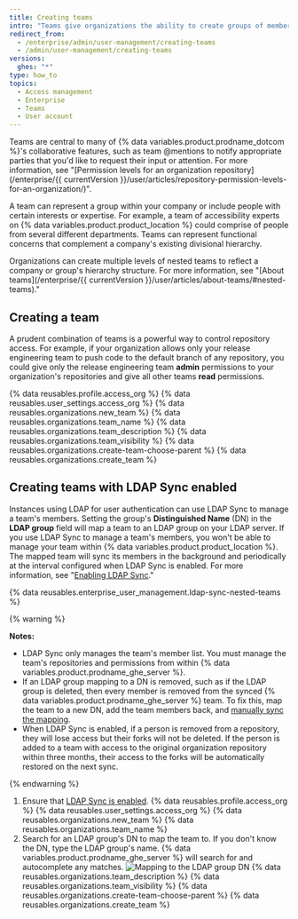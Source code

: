 ```yaml
---
title: Creating teams
intro: "Teams give organizations the ability to create groups of members and control access to repositories. Team members can be granted read, write, or admin permissions to specific repositories."
redirect_from:
  - /enterprise/admin/user-management/creating-teams
  - /admin/user-management/creating-teams
versions:
  ghes: "*"
type: how_to
topics:
  - Access management
  - Enterprise
  - Teams
  - User account
---
```


Teams are central to many of {% data variables.product.prodname_dotcom %}'s collaborative features, such as team @mentions to notify appropriate parties that you'd like to request their input or attention. For more information, see "[Permission levels for an organization repository](/enterprise/{{ currentVersion }}/user/articles/repository-permission-levels-for-an-organization/)".

A team can represent a group within your company or include people with certain interests or expertise. For example, a team of accessibility experts on {% data variables.product.product_location %} could comprise of people from several different departments. Teams can represent functional concerns that complement a company's existing divisional hierarchy.

Organizations can create multiple levels of nested teams to reflect a company or group's hierarchy structure. For more information, see "[About teams](/enterprise/{{ currentVersion }}/user/articles/about-teams/#nested-teams)."

## Creating a team

A prudent combination of teams is a powerful way to control repository access. For example, if your organization allows only your release engineering team to push code to the default branch of any repository, you could give only the release engineering team **admin** permissions to your organization's repositories and give all other teams **read** permissions.

{% data reusables.profile.access_org %}
{% data reusables.user_settings.access_org %}
{% data reusables.organizations.new_team %}
{% data reusables.organizations.team_name %}
{% data reusables.organizations.team_description %}
{% data reusables.organizations.team_visibility %}
{% data reusables.organizations.create-team-choose-parent %}
{% data reusables.organizations.create_team %}

## Creating teams with LDAP Sync enabled

Instances using LDAP for user authentication can use LDAP Sync to manage a team's members. Setting the group's **Distinguished Name** (DN) in the **LDAP group** field will map a team to an LDAP group on your LDAP server. If you use LDAP Sync to manage a team's members, you won't be able to manage your team within {% data variables.product.product_location %}. The mapped team will sync its members in the background and periodically at the interval configured when LDAP Sync is enabled. For more information, see "[Enabling LDAP Sync](/enterprise/admin/authentication/using-ldap#enabling-ldap-sync)."

{% data reusables.enterprise_user_management.ldap-sync-nested-teams %}

{% warning %}

**Notes:**

- LDAP Sync only manages the team's member list. You must manage the team's repositories and permissions from within {% data variables.product.prodname_ghe_server %}.
- If an LDAP group mapping to a DN is removed, such as if the LDAP group is deleted, then every member is removed from the synced {% data variables.product.prodname_ghe_server %} team. To fix this, map the team to a new DN, add the team members back, and [manually sync the mapping](/enterprise/admin/authentication/using-ldap#manually-syncing-ldap-accounts).
- When LDAP Sync is enabled, if a person is removed from a repository, they will lose access but their forks will not be deleted. If the person is added to a team with access to the original organization repository within three months, their access to the forks will be automatically restored on the next sync.

{% endwarning %}

1. Ensure that [LDAP Sync is enabled](/enterprise/admin/authentication/using-ldap#enabling-ldap-sync).
   {% data reusables.profile.access_org %}
   {% data reusables.user_settings.access_org %}
   {% data reusables.organizations.new_team %}
   {% data reusables.organizations.team_name %}
2. Search for an LDAP group's DN to map the team to. If you don't know the DN, type the LDAP group's name. {% data variables.product.prodname_ghe_server %} will search for and autocomplete any matches.
   ![Mapping to the LDAP group DN](/assets/images/enterprise/orgs-and-teams/ldap-group-mapping.png)
   {% data reusables.organizations.team_description %}
   {% data reusables.organizations.team_visibility %}
   {% data reusables.organizations.create-team-choose-parent %}
   {% data reusables.organizations.create_team %}
